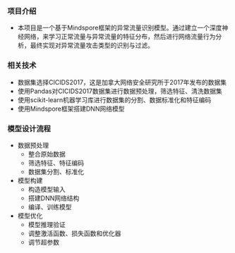 ### 项目介绍

- 本项目是一个基于Mindspore框架的异常流量识别模型。通过建立一个深度神经网络，来学习正常流量与异常流量的特征分布，然后进行网络流量行为分析，最终实现对异常流量攻击类型的识别与过滤。

### 相关技术

- 数据集选择CICIDS2017，这是加拿大网络安全研究所于2017年发布的数据集
- 使用Pandas对CICIDS2017数据集进行数据预处理，筛选特征、清洗数据集
- 使用scikit-learn机器学习库进行数据集的分割、数据标准化和特征编码
- 使用Mindspore框架搭建DNN网络模型

### 模型设计流程

- 数据预处理
  - 整合原始数据
  - 筛选特征、特征编码
  - 数据集分割、标准化
- 模型构建
  - 构造模型输入
  - 搭建DNN网络结构
  - 编译、训练模型
- 模型优化
  - 模型推理验证
  - 调整激活函数、损失函数和优化器
  - 调节超参数